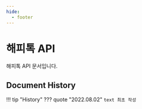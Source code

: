 ```yaml
---
hide:
  - footer
---
```

  
# 해피톡 API
해피톡 API 문서입니다.

## Document History
!!! tip "History"
    ??? quote "2022.08.02"
        ```text
        최초 작성
        ```
